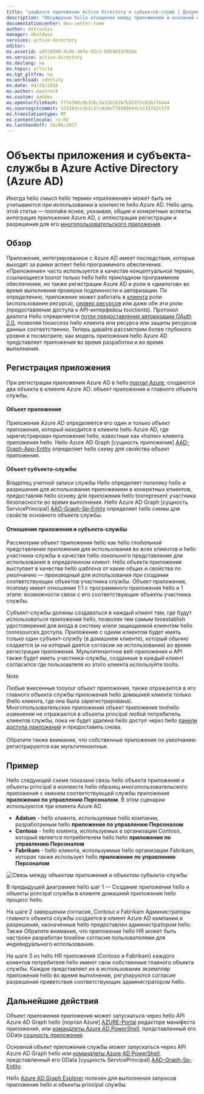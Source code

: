 ```yaml
---
title: "aaaAzure приложение Active Directory и субъектов-служб | Документы Microsoft"
description: "Обсуждение hello отношение между приложением и основной объектов службы в Azure Active Directory"
documentationcenter: dev-center-name
author: dstrockis
manager: mbaldwin
services: active-directory
editor: 
ms.assetid: adfc0569-dc91-48fe-92c3-b5b4833703de
ms.service: active-directory
ms.devlang: na
ms.topic: article
ms.tgt_pltfrm: na
ms.workload: identity
ms.date: 04/28/2016
ms.author: dastrock
ms.custom: aaddev
ms.openlocfilehash: ff7e308c0b326c3a32b101b7b323f2c0362763e4
ms.sourcegitcommit: 523283cc1b3c37c428e77850964dc1c33742c5f0
ms.translationtype: MT
ms.contentlocale: ru-RU
ms.lasthandoff: 10/06/2017
---
```

# <a name="application-and-service-principal-objects-in-azure-active-directory-azure-ad"></a>Объекты приложения и субъекта-службы в Azure Active Directory (Azure AD)
Иногда hello смысл hello термин «приложение» может быть не учитываются при использовании в контексте hello Azure AD. Hello цель этой статьи — toomake яснее, указывая, общие и конкретные аспекты интеграция приложения Azure AD, с иллюстрация регистрации и разрешения для его [многопользовательского приложения](active-directory-dev-glossary.md#multi-tenant-application).

## <a name="overview"></a>Обзор
Приложение, интегрированное с Azure AD имеет последствия, которые выходят за рамки аспект hello программного обеспечения. «Приложение» часто используется в качестве концептуальной термин, ссылающиеся toonot только hello hello прикладном программном обеспечении, но также регистрации Azure AD и роли в «диалогов» во время выполнения проверки подлинности и авторизации. По определению, приложение может работать в [клиента](active-directory-dev-glossary.md#client-application) роли (использование ресурса), [сервер ресурсов](active-directory-dev-glossary.md#resource-server) или даже обе эти роли (предоставление доступа к API-интерфейсы tooclients). Протокол диалога Hello определяется [поток предоставления авторизации OAuth 2.0](active-directory-dev-glossary.md#authorization-grant), позволяя tooaccess hello клиента или ресурса или защиты ресурсов данных соответственно. Теперь давайте рассмотрим более глубокого уровня и посмотрите, как модель приложения hello Azure AD представляет приложения во время разработки и во время выполнения. 

## <a name="application-registration"></a>Регистрация приложения
При регистрации приложения Azure AD в hello [портал Azure][AZURE-Portal], создаются два объекта в клиенте Azure AD: объект приложения и главного объекта службы.

#### <a name="application-object"></a>Объект приложения
Приложения Azure AD определяется его один и только объект приложения, который находится в клиенте hello Azure AD, где зарегистрирован приложения hello, известные как «home» клиента приложения hello. Hello Azure AD Graph [сущность приложения] [ AAD-Graph-App-Entity] определяет hello схему для свойства объект приложения. 

#### <a name="service-principal-object"></a>Объект субъекта-службы
Владелец учетной записи службы Hello определяет политику hello и разрешения для использования приложением в конкретных клиентов, предоставляя hello основу для приложения hello toorepresent участника безопасности во время выполнения. Hello Azure AD Graph [сущность ServicePrincipal] [ AAD-Graph-Sp-Entity] определяет hello схемы для свойств основного объекта службы. 

#### <a name="application-and-service-principal-relationship"></a>Отношение приложения и субъекта-службы
Рассмотрим объект приложения hello как hello *глобальной* представления приложения для использования во всех клиентов и hello участника-службы в качестве hello *локального* представление для использования в определенном клиент. Hello объекта приложения выступает в качестве hello шаблона от какие общих и свойства по умолчанию — *производный* для использования при создании соответствующих объектов участника службы. Объект приложения, поэтому имеет отношение 1:1 с программного приложения hello и 1 этапе: возможности связи с его соответствующие объекты участника службы.

Субъект-службы должны создаваться в каждый клиент там, где будут использоваться приложения hello, позволяя тем самым tooestablish удостоверения для входа в систему и/или защищаемой клиентом hello tooresources доступа. Приложение с одним клиентом будет иметь только один субъект-службу (в домашнем клиенте), который обычно создается (и на который дается согласие на использование) во время регистрации приложения. Мультитенантное веб-приложения и API также будет иметь участника-службы, созданные в каждый клиент согласился где пользователя из этого клиента используйте tooits.  

> [!NOTE]
> Любые внесенные tooyour объект приложения, также отражаются в его главного объекта службы приложения hello домашней клиента только (hello клиента, где она была зарегистрирована). Многопользовательских приложений объект приложения toohello изменения не отражаются в объекты principal любой потребитель клиентов службы, пока не будет удалена hello доступ через hello [панели доступа приложений](https://myapps.microsoft.com) и предоставить снова.
><br>  
> Обратите также внимание, что собственные приложения по умолчанию регистрируются как мультитенантные.
> 
> 

## <a name="example"></a>Пример
Hello следующей схеме показана связь hello объекта приложения и объекты principal в контексте hello образец многопользовательского приложения с именем соответствующей службы приложения **приложение по управлению Персоналом**. В этом сценарии используются три клиента Azure AD. 

* **Adatum** - hello клиента, используемые hello компании, разработанным hello **приложение по управлению Персоналом**
* **Contoso** - hello клиента, используемых в организации Contoso, который является потребителем hello hello **приложение по управлению Персоналом**
* **Fabrikam** - hello клиента, используемые hello организации Fabrikam, которая также использует hello **приложение по управлению Персоналом**

![Связь между объектом приложения и объектом субъекта-службы](./media/active-directory-application-objects/application-objects-relationship.png)

В предыдущей диаграмме hello шаг 1 — Создание приложения hello и объекты principal службы в клиенте домашней приложения hello процесс hello.

На шаге 2 завершении согласия, Contoso и Fabrikam Администраторы главного объекта службы создается в клиент Azure AD компании и разрешения, назначенные hello предоставлен администратором hello. Также Обратите внимание, что приложение hello HR может быть настроен разработан tooallow согласия пользователями для индивидуального использования.

На шаге 3 из hello HR приложения (Contoso и Fabrikam) каждого клиентов потребителя hello имеют свои собственные главного объекта службы. Каждое представляет их в использовании экземпляр приложения hello во время выполнения, регулируются согласие разрешения приветствия соответствующих администратором hello.

## <a name="next-steps"></a>Дальнейшие действия
Объект приложения приложения может запускаться через hello API Azure AD Graph hello [портал Azure] [ AZURE-Portal] редакторе манифеста приложения, или [командлеты Azure AD PowerShell](https://docs.microsoft.com/powershell/azure/overview?view=azureadps-2.0), представленный его OData [сущность приложения][AAD-Graph-App-Entity].

Основной объект приложения службы может запускаться через API Azure AD Graph hello или [командлеты Azure AD PowerShell](https://docs.microsoft.com/powershell/azure/overview?view=azureadps-2.0), представленный его OData [сущность ServicePrincipal] [ AAD-Graph-Sp-Entity].

Hello [Azure AD Graph Explorer](https://graphexplorer.azurewebsites.net/) полезен для выполнения запросов приложения hello и объекты principal службы.

<!--Image references-->

<!--Reference style links -->
[AAD-Graph-App-Entity]: https://msdn.microsoft.com/Library/Azure/Ad/Graph/api/entity-and-complex-type-reference#application-entity
[AAD-Graph-Sp-Entity]: https://msdn.microsoft.com/Library/Azure/Ad/Graph/api/entity-and-complex-type-reference#serviceprincipal-entity
[AZURE-Portal]: https://portal.azure.com
